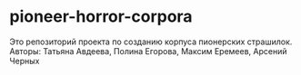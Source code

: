 # pioneer-horror-corpora
Это репозиторий проекта по созданию корпуса пионерских страшилок. Авторы: Татьяна Авдеева, Полина Егорова, Максим Еремеев, Арсений Черных
